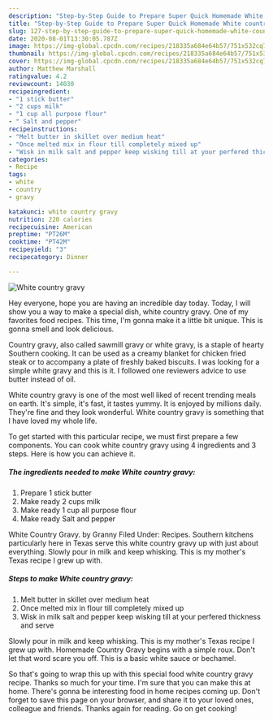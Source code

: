 ```yaml
---
description: "Step-by-Step Guide to Prepare Super Quick Homemade White country gravy"
title: "Step-by-Step Guide to Prepare Super Quick Homemade White country gravy"
slug: 127-step-by-step-guide-to-prepare-super-quick-homemade-white-country-gravy
date: 2020-08-01T13:30:05.787Z
image: https://img-global.cpcdn.com/recipes/218335a684e64b57/751x532cq70/white-country-gravy-recipe-main-photo.jpg
thumbnail: https://img-global.cpcdn.com/recipes/218335a684e64b57/751x532cq70/white-country-gravy-recipe-main-photo.jpg
cover: https://img-global.cpcdn.com/recipes/218335a684e64b57/751x532cq70/white-country-gravy-recipe-main-photo.jpg
author: Matthew Marshall
ratingvalue: 4.2
reviewcount: 14030
recipeingredient:
- "1 stick butter"
- "2 cups milk"
- "1 cup all purpose flour"
- " Salt and pepper"
recipeinstructions:
- "Melt butter in skillet over medium heat"
- "Once melted mix in flour till completely mixed up"
- "Wisk in milk salt and pepper keep wisking till at your perfered thickness and serve"
categories:
- Recipe
tags:
- white
- country
- gravy

katakunci: white country gravy 
nutrition: 220 calories
recipecuisine: American
preptime: "PT26M"
cooktime: "PT42M"
recipeyield: "3"
recipecategory: Dinner

---
```



![White country gravy](https://img-global.cpcdn.com/recipes/218335a684e64b57/751x532cq70/white-country-gravy-recipe-main-photo.jpg)

Hey everyone, hope you are having an incredible day today. Today, I will show you a way to make a special dish, white country gravy. One of my favorites food recipes. This time, I'm gonna make it a little bit unique. This is gonna smell and look delicious.

Country gravy, also called sawmill gravy or white gravy, is a staple of hearty Southern cooking. It can be used as a creamy blanket for chicken fried steak or to accompany a plate of freshly baked biscuits. I was looking for a simple white gravy and this is it. I followed one reviewers advice to use butter instead of oil.

White country gravy is one of the most well liked of recent trending meals on earth. It's simple, it's fast, it tastes yummy. It is enjoyed by millions daily. They're fine and they look wonderful. White country gravy is something that I have loved my whole life.


To get started with this particular recipe, we must first prepare a few components. You can cook white country gravy using 4 ingredients and 3 steps. Here is how you can achieve it.

<!--inarticleads1-->

##### The ingredients needed to make White country gravy:

1. Prepare 1 stick butter
1. Make ready 2 cups milk
1. Make ready 1 cup all purpose flour
1. Make ready  Salt and pepper


White Country Gravy. by Granny Filed Under: Recipes. Southern kitchens particularly here in Texas serve this white country gravy up with just about everything. Slowly pour in milk and keep whisking. This is my mother&#39;s Texas recipe I grew up with. 

<!--inarticleads2-->

##### Steps to make White country gravy:

1. Melt butter in skillet over medium heat
1. Once melted mix in flour till completely mixed up
1. Wisk in milk salt and pepper keep wisking till at your perfered thickness and serve


Slowly pour in milk and keep whisking. This is my mother&#39;s Texas recipe I grew up with. Homemade Country Gravy begins with a simple roux. Don&#39;t let that word scare you off. This is a basic white sauce or bechamel. 

So that's going to wrap this up with this special food white country gravy recipe. Thanks so much for your time. I'm sure that you can make this at home. There's gonna be interesting food in home recipes coming up. Don't forget to save this page on your browser, and share it to your loved ones, colleague and friends. Thanks again for reading. Go on get cooking!
